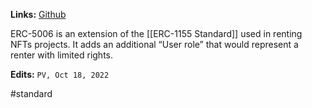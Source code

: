 **Links:** [Github]([https://github.com/ethereum/EIPs/blob/master/EIPS/eip-5006.md](https://vk.com/away.php?to=https%3A%2F%2Fgithub.com%2Fethereum%2FEIPs%2Fblob%2Fmaster%2FEIPS%2Feip-5006.md&cc_key=))

ERC-5006 is an extension of the [[ERC-1155 Standard]] used in renting NFTs projects.
It adds an additional “User role” that would represent a renter with limited rights.


**Edits:** `PV, Oct 18, 2022` 

#standard 
